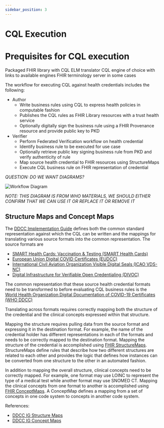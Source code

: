 ```yaml
---
sidebar_position: 3
---
```


# CQL Execution

# Prequisites for CQL execution
Packaged FHIR library with CQL
ELM translator
CQL engine of choice with links to available engines
FHIR terminology server in some cases

The workflow for executing CQL against health credentials includes the following:

* Author
    * Write business rules using CQL to express health policies in computable fashion
    * Publishes the CQL rules as FHIR Library resources with a trust health service
    * Optionally digitally sign the business rule using a FHIR Provenance resource and provide public key to PKD
* Verifier
    * Perform Federated Verification workflow on health credential
    * Identify business rule to be executed for use case
    * Optionally retrieve public key signing business rule from PKD and verify authenticity of rule
    * Map source health credential to FHIR resources using StructureMaps
    * Execute CQL business rule on FHIR representation of credential

*QUESTION: DO WE WANT DIAGRAMS?*

![Workflow Diagram](/img/business_rules_workflow.png)

*NOTE: THIS DIAGRAM IS FROM WHO MATERIALS, WE SHOULD EITHER CONFIRM THAT WE CAN USE IT OR REPLACE IT OR REMOVE IT*

## Structure Maps and Concept Maps

The [DDCC Implementation Guide](https://worldhealthorganization.github.io/ddcc/) defines both the
common standard representation against which the CQL can be written and the mappings for translating
various source formats into the common representation. The source formats are

* [SMART Health Cards: Vaccination & Testing (SMART Health Cards)](https://build.fhir.org/ig/HL7/fhir-shc-vaccination-ig/)
* [European Union Digital COVID Certificates (EUDCC)](https://health.ec.europa.eu/publications/technical-specifications-eu-digital-covid-certificates-volumes-1-5_en)
* [International Civil Aviation Organization Visible Digital Seals (ICAO VDS-NC)](https://www.icao.int/Security/FAL/TRIP/PublishingImages/Pages/Publications/Guidelines%20-%20VDS%20for%20Travel-Related%20Public%20Health%20Proofs.pdf)
* [Digital Infrastructure for Verifiable Open Credentialing (DIVOC)](https://divoc.egov.org.in/)

The common representation that these source health credential formats need to be transformed to
before evaluating CQL business rules is the
[World Health Organization Digital Documentation of COVID-19 Certificates (WHO DDCC)](https://worldhealthorganization.github.io/ddcc/content_profiles.html)

Translating across formats requires correctly mapping both the structure of the credential and the
clinical concepts expressed within that structure.

Mapping the structure requires pulling data from the source format and expressing it in the
destination format. For example, the name of the credential holder has different representations in
each of the formats and needs to be correctly mapped to the destination format. Mapping the
structure of the credential is accomplished using
[FHIR StructureMaps](https://fhir-ru.github.io/structuremap.html).
StructureMaps define rules that describe how two different structures are related to each other and
provides the logic that defines how instances can be converted from one structure to the other in an
automated fashion.

In addition to mapping the overall structure, clinical concepts need to be correctly mapped. For
example, one format may use LOINC to represent the type of a medical test while another format may
use SNOMED CT. Mapping the clinical concepts from one format to another is accomplished using
[FHIR ConceptMaps](https://fhir-ru.github.io/conceptmap.html).
A ConceptMap defines a mapping from a set of concepts in one code system to concepts in another code
system.

References:

* [DDCC IG Structure Maps](https://worldhealthorganization.github.io/ddcc/artifacts.html#terminology-structure-maps)
* [DDCC IG Concept Maps](https://worldhealthorganization.github.io/ddcc/artifacts.html#terminology-concept-maps)
